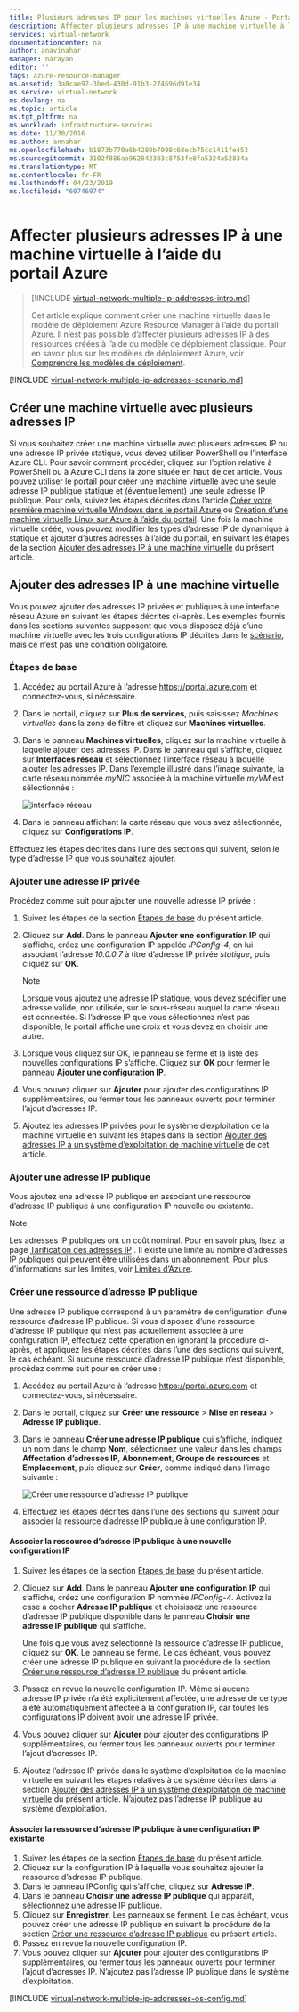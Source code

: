```yaml
---
title: Plusieurs adresses IP pour les machines virtuelles Azure - Portail | Microsoft Docs
description: Affecter plusieurs adresses IP à une machine virtuelle à l’aide du portail Azure | Resource Manager
services: virtual-network
documentationcenter: na
author: anavinahar
manager: narayan
editor: ''
tags: azure-resource-manager
ms.assetid: 3a8cae97-3bed-430d-91b3-274696d91e34
ms.service: virtual-network
ms.devlang: na
ms.topic: article
ms.tgt_pltfrm: na
ms.workload: infrastructure-services
ms.date: 11/30/2016
ms.author: annahar
ms.openlocfilehash: b1873b770a6b4280b7098c68ecb75cc1411fe453
ms.sourcegitcommit: 3102f886aa962842303c8753fe8fa5324a52834a
ms.translationtype: MT
ms.contentlocale: fr-FR
ms.lasthandoff: 04/23/2019
ms.locfileid: "60746974"
---
```

# <a name="assign-multiple-ip-addresses-to-virtual-machines-using-the-azure-portal"></a>Affecter plusieurs adresses IP à une machine virtuelle à l’aide du portail Azure

> [!INCLUDE [virtual-network-multiple-ip-addresses-intro.md](../../includes/virtual-network-multiple-ip-addresses-intro.md)]
> 
> Cet article explique comment créer une machine virtuelle dans le modèle de déploiement Azure Resource Manager à l’aide du portail Azure. Il n’est pas possible d’affecter plusieurs adresses IP à des ressources créées à l’aide du modèle de déploiement classique. Pour en savoir plus sur les modèles de déploiement Azure, voir [Comprendre les modèles de déploiement](../resource-manager-deployment-model.md).

[!INCLUDE [virtual-network-multiple-ip-addresses-scenario.md](../../includes/virtual-network-multiple-ip-addresses-scenario.md)]

## <a name = "create"></a>Créer une machine virtuelle avec plusieurs adresses IP

Si vous souhaitez créer une machine virtuelle avec plusieurs adresses IP ou une adresse IP privée statique, vous devez utiliser PowerShell ou l’interface Azure CLI. Pour savoir comment procéder, cliquez sur l’option relative à PowerShell ou à Azure CLI dans la zone située en haut de cet article. Vous pouvez utiliser le portail pour créer une machine virtuelle avec une seule adresse IP publique statique et (éventuellement) une seule adresse IP publique. Pour cela, suivez les étapes décrites dans l’article [Créer votre première machine virtuelle Windows dans le portail Azure](../virtual-machines/virtual-machines-windows-hero-tutorial.md) ou [Création d’une machine virtuelle Linux sur Azure à l’aide du portail](../virtual-machines/linux/quick-create-portal.md). Une fois la machine virtuelle créée, vous pouvez modifier les types d’adresse IP de dynamique à statique et ajouter d’autres adresses à l’aide du portail, en suivant les étapes de la section [Ajouter des adresses IP à une machine virtuelle](#add) du présent article.

## <a name="add"></a>Ajouter des adresses IP à une machine virtuelle

Vous pouvez ajouter des adresses IP privées et publiques à une interface réseau Azure en suivant les étapes décrites ci-après. Les exemples fournis dans les sections suivantes supposent que vous disposez déjà d’une machine virtuelle avec les trois configurations IP décrites dans le [scénario](#scenario), mais ce n’est pas une condition obligatoire.

### <a name="coreadd"></a>Étapes de base

1. Accédez au portail Azure à l’adresse https://portal.azure.com et connectez-vous, si nécessaire.
2. Dans le portail, cliquez sur **Plus de services**, puis saisissez *Machines virtuelles* dans la zone de filtre et cliquez sur **Machines virtuelles**.
3. Dans le panneau **Machines virtuelles**, cliquez sur la machine virtuelle à laquelle ajouter des adresses IP. Dans le panneau qui s’affiche, cliquez sur **Interfaces réseau** et sélectionnez l’interface réseau à laquelle ajouter les adresses IP. Dans l’exemple illustré dans l’image suivante, la carte réseau nommée *myNIC* associée à la machine virtuelle *myVM* est sélectionnée :

    ![interface réseau](./media/virtual-network-multiple-ip-addresses-portal/figure1.png)

4. Dans le panneau affichant la carte réseau que vous avez sélectionnée, cliquez sur **Configurations IP**.

Effectuez les étapes décrites dans l’une des sections qui suivent, selon le type d’adresse IP que vous souhaitez ajouter.

### <a name="add-a-private-ip-address"></a>**Ajouter une adresse IP privée**

Procédez comme suit pour ajouter une nouvelle adresse IP privée :

1. Suivez les étapes de la section [Étapes de base](#coreadd) du présent article.
2. Cliquez sur **Add**. Dans le panneau **Ajouter une configuration IP** qui s’affiche, créez une configuration IP appelée *IPConfig-4*, en lui associant l’adresse *10.0.0.7* à titre d’adresse IP privée *statique*, puis cliquez sur **OK**.

    > [!NOTE]
    > Lorsque vous ajoutez une adresse IP statique, vous devez spécifier une adresse valide, non utilisée, sur le sous-réseau auquel la carte réseau est connectée. Si l’adresse IP que vous sélectionnez n’est pas disponible, le portail affiche une croix et vous devez en choisir une autre.

3. Lorsque vous cliquez sur OK, le panneau se ferme et la liste des nouvelles configurations IP s’affiche. Cliquez sur **OK** pour fermer le panneau **Ajouter une configuration IP**.
4. Vous pouvez cliquer sur **Ajouter** pour ajouter des configurations IP supplémentaires, ou fermer tous les panneaux ouverts pour terminer l’ajout d’adresses IP.
5. Ajoutez les adresses IP privées pour le système d’exploitation de la machine virtuelle en suivant les étapes dans la section [Ajouter des adresses IP à un système d’exploitation de machine virtuelle](#os-config) de cet article.

### <a name="add-a-public-ip-address"></a>Ajouter une adresse IP publique

Vous ajoutez une adresse IP publique en associant une ressource d’adresse IP publique à une configuration IP nouvelle ou existante.

> [!NOTE]
> Les adresses IP publiques ont un coût nominal. Pour en savoir plus, lisez la page [Tarification des adresses IP](https://azure.microsoft.com/pricing/details/ip-addresses) . Il existe une limite au nombre d’adresses IP publiques qui peuvent être utilisées dans un abonnement. Pour plus d’informations sur les limites, voir [Limites d’Azure](../azure-subscription-service-limits.md#networking-limits).
> 

### <a name="create-public-ip"></a>Créer une ressource d’adresse IP publique

Une adresse IP publique correspond à un paramètre de configuration d’une ressource d’adresse IP publique. Si vous disposez d’une ressource d’adresse IP publique qui n’est pas actuellement associée à une configuration IP, effectuez cette opération en ignorant la procédure ci-après, et appliquez les étapes décrites dans l’une des sections qui suivent, le cas échéant. Si aucune ressource d’adresse IP publique n’est disponible, procédez comme suit pour en créer une :

1. Accédez au portail Azure à l’adresse https://portal.azure.com et connectez-vous, si nécessaire.
3. Dans le portail, cliquez sur **Créer une ressource** > **Mise en réseau** > **Adresse IP publique**.
4. Dans le panneau **Créer une adresse IP publique** qui s’affiche, indiquez un nom dans le champ **Nom**, sélectionnez une valeur dans les champs **Affectation d’adresses IP**, **Abonnement**, **Groupe de ressources** et **Emplacement**, puis cliquez sur **Créer**, comme indiqué dans l’image suivante :

    ![Créer une ressource d’adresse IP publique](./media/virtual-network-multiple-ip-addresses-portal/figure5.png)

5. Effectuez les étapes décrites dans l’une des sections qui suivent pour associer la ressource d’adresse IP publique à une configuration IP.

#### <a name="associate-the-public-ip-address-resource-to-a-new-ip-configuration"></a>Associer la ressource d’adresse IP publique à une nouvelle configuration IP

1. Suivez les étapes de la section [Étapes de base](#coreadd) du présent article.
2. Cliquez sur **Add**. Dans le panneau **Ajouter une configuration IP** qui s’affiche, créez une configuration IP nommée *IPConfig-4*. Activez la case à cocher **Adresse IP publique** et choisissez une ressource d’adresse IP publique disponible dans le panneau **Choisir une adresse IP publique** qui s’affiche.

    Une fois que vous avez sélectionné la ressource d’adresse IP publique, cliquez sur **OK**. Le panneau se ferme. Le cas échéant, vous pouvez créer une adresse IP publique en suivant la procédure de la section [Créer une ressource d’adresse IP publique](#create-public-ip) du présent article. 

3. Passez en revue la nouvelle configuration IP. Même si aucune adresse IP privée n’a été explicitement affectée, une adresse de ce type a été automatiquement affectée à la configuration IP, car toutes les configurations IP doivent avoir une adresse IP privée.
4. Vous pouvez cliquer sur **Ajouter** pour ajouter des configurations IP supplémentaires, ou fermer tous les panneaux ouverts pour terminer l’ajout d’adresses IP.
5. Ajoutez l’adresse IP privée dans le système d’exploitation de la machine virtuelle en suivant les étapes relatives à ce système décrites dans la section [Ajouter des adresses IP à un système d’exploitation de machine virtuelle](#os-config) du présent article. N’ajoutez pas l’adresse IP publique au système d’exploitation.

#### <a name="associate-the-public-ip-address-resource-to-an-existing-ip-configuration"></a>Associer la ressource d’adresse IP publique à une configuration IP existante

1. Suivez les étapes de la section [Étapes de base](#coreadd) du présent article.
2. Cliquez sur la configuration IP à laquelle vous souhaitez ajouter la ressource d’adresse IP publique.
3. Dans le panneau IPConfig qui s’affiche, cliquez sur **Adresse IP**.
4. Dans le panneau **Choisir une adresse IP publique** qui apparaît, sélectionnez une adresse IP publique.
5. Cliquez sur **Enregistrer**. Les panneaux se ferment. Le cas échéant, vous pouvez créer une adresse IP publique en suivant la procédure de la section [Créer une ressource d’adresse IP publique](#create-public-ip) du présent article.
3. Passez en revue la nouvelle configuration IP.
4. Vous pouvez cliquer sur **Ajouter** pour ajouter des configurations IP supplémentaires, ou fermer tous les panneaux ouverts pour terminer l’ajout d’adresses IP. N’ajoutez pas l’adresse IP publique dans le système d’exploitation.


[!INCLUDE [virtual-network-multiple-ip-addresses-os-config.md](../../includes/virtual-network-multiple-ip-addresses-os-config.md)]
